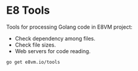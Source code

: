 # E8 Tools

Tools for processing Golang code in E8VM project:

- Check dependency among files.
- Check file sizes.
- Web servers for code reading.

```
go get e8vm.io/tools
```


